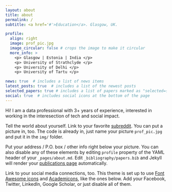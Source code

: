 ```yaml
---
layout: about
title: about
permalink: /
subtitle: <a href='#'>Education</a>. Glasgow, UK. 

profile:
  align: right
  image: prof_pic.jpg
  image_circular: false # crops the image to make it circular
  more_info: >
    <p> Glasgow | Estonia | India </p>
    <p> University of Strathclyde </p>
    <p> University of Delhi </p>
    <p> University of Tartu </p>

news: true  # includes a list of news items
latest_posts: true  # includes a list of the newest posts
selected_papers: true # includes a list of papers marked as "selected={true}"
social: true  # includes social icons at the bottom of the page
---
```


Hi! I am a data professional with 3+ years of experience, interested in working in the interesection of tech and social impact.

Tell the world about yourself. Link to your favorite [subreddit](http://reddit.com). You can put a picture in, too. The code is already in, just name your picture `prof_pic.jpg` and put it in the `img/` folder.

Put your address / P.O. box / other info right below your picture. You can also disable any of these elements by editing `profile` property of the YAML header of your `_pages/about.md`. Edit `_bibliography/papers.bib` and Jekyll will render your [publications page](/al-folio/publications/) automatically.

Link to your social media connections, too. This theme is set up to use [Font Awesome icons](http://fortawesome.github.io/Font-Awesome/) and [Academicons](https://jpswalsh.github.io/academicons/), like the ones below. Add your Facebook, Twitter, LinkedIn, Google Scholar, or just disable all of them.